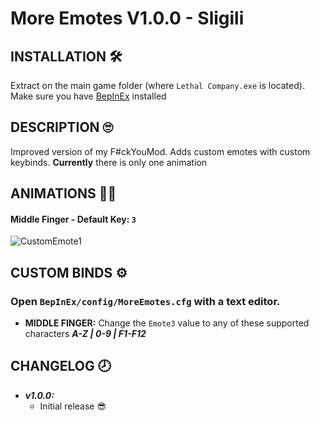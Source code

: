 # More Emotes V1.0.0 - Sligili 

## INSTALLATION 🛠
Extract on the main game folder (where ```Lethal Company.exe``` is located). Make sure you have [BepInEx](https://github.com/BepInEx/BepInEx) installed

## DESCRIPTION 🙄
Improved version of my F#ckYouMod. Adds custom emotes with custom keybinds. **Currently** there is only one animation

## ANIMATIONS 👨‍🦯
#### Middle Finger - Default Key: ```3```
![CustomEmote1](https://i.imgur.com/WZQNiMo.jpeg)

## CUSTOM BINDS ⚙
### Open ```BepInEx/config/MoreEmotes.cfg``` with a text editor.
- **MIDDLE FINGER:** Change the ```Emote3``` value to any of these supported characters ***A-Z | 0-9 | F1-F12*** 
 

## CHANGELOG 🕗

- ***v1.0.0:*** 
     - Initial release 😎